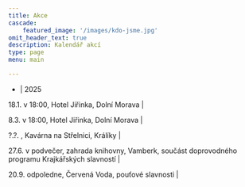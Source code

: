 ```yaml
---
title: Akce
cascade:
    featured_image: '/images/kdo-jsme.jpg'
omit_header_text: true
description: Kalendář akcí
type: page
menu: main

---
```

- |
2025

18.1. v 18:00, Hotel Jiřinka, Dolní Morava |

8.3.  v 18:00, Hotel Jiřinka, Dolní Morava |

?.?. , Kavárna na Střelnici, Králíky |

27.6. v podvečer, zahrada knihovny, Vamberk, součást doprovodného programu Krajkářských slavností |

20.9. odpoledne, Červená Voda, pouťové slavnosti |
